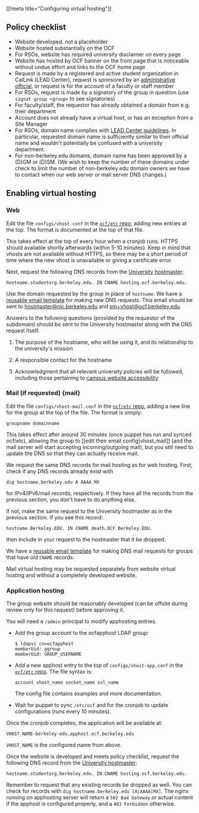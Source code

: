 [[!meta title="Configuring virtual hosting"]]

## Policy checklist

* Website developed, not a placeholder
* Website hosted substantially on the OCF
* For RSOs, website has required university disclaimer on every page
* Website has hosted by OCF banner on the front page that is noticeable without
  undue effort and links to the OCF home page
* Request is made by a registered and active student organization in CalLink
  (LEAD Center), request is sponsored by an [administrative
  official](https://compliance.berkeley.edu/delegation/principles), or request
  is for the account of a faculty or staff member
* For RSOs, request is made by a signatory of the group in question (use
  `signat group <group>` to see signatories)
* For faculty/staff, the requestor has already obtained a domain from e.g.
  their department
* Account does not already have a virtual host, or has an exception from a Site
  Manager
* For RSOs, domain name complies with [LEAD Center guidelines](https://lead.berkeley.edu/wp-content/uploads/2014/12/student-org-domain-guidelines.pdf). In
  particular, requested domain name is sufficiently similar to their official
  name and wouldn't potentially be confused with a university department.
* For non-berkeley.edu domains, domain name has been approved by a (D)GM or
  (D)SM. (We wish to keep the number of these domains under check to limit the
  number of non-berkeley.edu domain owners we have to contact when our web
  server or mail server DNS changes.)


## Enabling virtual hosting

### Web

Edit the file `configs/vhost.conf` in the [`ocf/etc` repo][ocf-etc], adding new
entries at the top. The format is documented at the top of that file.

This takes effect at the top of every hour when a cronjob runs. HTTPS should
available shortly afterwards (within 5-10 minutes). Keep in mind that vhosts
are not available without HTTPS, so there may be a short period of time where
the new vhost is unavailable or giving a certificate error.

Next, request the following DNS records from the [University
hostmaster][campus-hostmistress]:

    hostname.studentorg.berkeley.edu. IN CNAME hosting.ocf.berkeley.edu.

Use the domain requested by the group in place of `hostname`. We have a
[reusable email
template](https://templates.ocf.berkeley.edu/#hostmaster-new-domain) for making
new DNS requests. This email should be sent to hostmaster@nic.berkeley.edu
and sm+vhost@ocf.berkeley.edu.

Answers to the following questions (provided by the requestor of the subdomain)
should be sent to the University hostmaster along with the DNS request itself.
1. The purpose of the hostname, who will be using it, and its relationship to the university's mission

2. A responsible contact for the hostname

3. Acknowledgment that all relevant university policies will be followed, including those pertaining to [campus website accessibility][campus-accessibility]


### Mail (if requested)    {mail}

Edit the file `configs/vhost-mail.conf` in the [`ocf/etc` repo][ocf-etc],
adding a new line for the group at the top of the file. The format is simply:

    groupname domainname

This takes effect after around 30 minutes (once puppet has run and synced
ocf/etc), allowing the group to [[edit their email config|vhost_mail]] (and the
mail server will start accepting incoming/outgoing mail), but you still need to
update the DNS so that they can actually receive mail.

We request the same DNS records for mail hosting as for web hosting. First,
check if any DNS records already exist with

    dig hostname.berkeley.edu A AAAA MX

for IPv4/IPv6/mail records, respectively. If they have all the records from the
previous section, you don't have to do anything else.

If not, make the same request to the University hostmaster as in the previous
section. If you see this record:

    hostname.Berkeley.EDU. IN CNAME death.OCF.Berkeley.EDU.

then include in your request to the hostmaster that it be dropped.

We have a
[reusable email
template](https://templates.ocf.berkeley.edu/#hostmaster-add-mail) for making
DNS mail requests for groups that have old `CNAME` records.

Mail virtual hosting may be requested separately from website virtual hosting and without a completely developed website.


### Application hosting

The group website should be reasonably developed (can be offsite during review
only for this request) before approving it.

You will need a `/admin` principal to modify apphosting entries.

* Add the group account to the ocfapphost LDAP group:

      $ ldapvi cn=ocfapphost
      memberUid: ggroup
      memberUid: GROUP_USERNAME

* Add a new apphost entry to the top of `configs/vhost-app.conf` in the
  [`ocf/etc` repo][ocf-etc]. The file syntax is:

      account vhost_name socket_name ssl_name

  The config file contains examples and more documentation.

* Wait for puppet to sync `/etc/ocf` and for the cronjob to update
  configurations (runs every 10 minutes).

Once the cronjob completes, the application will be available at:

    VHOST_NAME-berkeley-edu.apphost.ocf.berkeley.edu

`VHOST_NAME` is the configured name from above.

Once the website is developed and meets policy checklist, request the following
DNS record from the [University hostmaster][campus-hostmistress]:

    hostname.studentorg.berkeley.edu. IN CNAME hosting.ocf.berkeley.edu.

Remember to request that any existing records be dropped as well. You can check
for records with `dig hostname.berkeley.edu [A|AAAA|MX]`. The nginx running on
apphosting server will return a `502 Bad Gateway` or actual content if the
apphost is configured properly, and a `403 Forbidden` otherwise.

[ocf-etc]: https://github.com/ocf/etc
[campus-hostmistress]: https://ucb.service-now.com/kb_view.do?sysparm_article=KBT0012470
[campus-accessibility]: https://dac.berkeley.edu/web-accessibility
